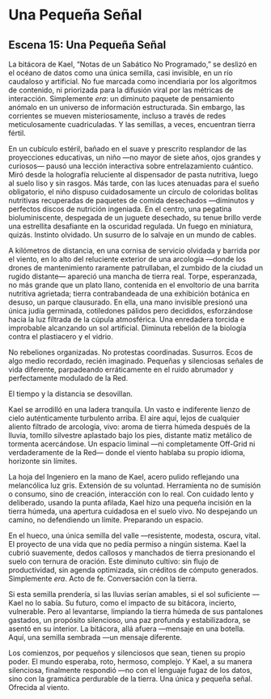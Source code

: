 # Una Pequeña Señal

## Escena 15: Una Pequeña Señal

La bitácora de Kael, “Notas de un Sabático No Programado,” se deslizó en el océano de datos como una única semilla, casi invisible, en un río caudaloso y artificial. No fue marcada como incendiaria por los algoritmos de contenido, ni priorizada para la difusión viral por las métricas de interacción. Simplemente *era*: un diminuto paquete de pensamiento anómalo en un universo de información estructurada. Sin embargo, las corrientes se mueven misteriosamente, incluso a través de redes meticulosamente cuadriculadas. Y las semillas, a veces, encuentran tierra fértil.

En un cubículo estéril, bañado en el suave y prescrito resplandor de las proyecciones educativas, un niño —no mayor de siete años, ojos grandes y curiosos— pausó una lección interactiva sobre entrelazamiento cuántico. Miró desde la holografía reluciente al dispensador de pasta nutritiva, luego al suelo liso y sin rasgos. Más tarde, con las luces atenuadas para el sueño obligatorio, el niño dispuso cuidadosamente un círculo de coloridas bolitas nutritivas recuperadas de paquetes de comida desechados —diminutos y perfectos discos de nutrición ingeniada. En el centro, una pegatina bioluminiscente, despegada de un juguete desechado, su tenue brillo verde una estrellita desafiante en la oscuridad regulada. Un fuego en miniatura, quizás. Instinto olvidado. Un susurro de lo salvaje en un mundo de cables.

A kilómetros de distancia, en una cornisa de servicio olvidada y barrida por el viento, en lo alto del reluciente exterior de una arcología —donde los drones de mantenimiento raramente patrullaban, el zumbido de la ciudad un rugido distante— apareció una mancha de tierra real. Torpe, esperanzada, no más grande que un plato llano, contenida en el envoltorio de una barrita nutritiva agrietada; tierra contrabandeada de una exhibición botánica en desuso, un parque clausurado. En ella, una mano invisible presionó una única judía germinada, cotiledones pálidos pero decididos, esforzándose hacia la luz filtrada de la cúpula atmosférica. Una enredadera torcida e improbable alcanzando un sol artificial. Diminuta rebelión de la biología contra el plastiacero y el vidrio.

No rebeliones organizadas. No protestas coordinadas. Susurros. Ecos de algo medio recordado, recién imaginado. Pequeñas y silenciosas señales de vida diferente, parpadeando erráticamente en el ruido abrumador y perfectamente modulado de la Red.

El tiempo y la distancia se desovillan.

Kael se arrodilló en una ladera tranquila. Un vasto e indiferente lienzo de cielo auténticamente turbulento arriba. El aire aquí, lejos de cualquier aliento filtrado de arcología, vivo: aroma de tierra húmeda después de la lluvia, tomillo silvestre aplastado bajo los pies, distante matiz metálico de tormenta acercándose. Un espacio liminal —ni completamente Off-Grid ni verdaderamente de la Red— donde el viento hablaba su propio idioma, horizonte sin límites.

La hoja del Ingeniero en la mano de Kael, acero pulido reflejando una melancólica luz gris. Extensión de su voluntad. Herramienta no de sumisión o consumo, sino de creación, interacción con lo real. Con cuidado lento y deliberado, usando la punta afilada, Kael hizo una pequeña incisión en la tierra húmeda, una apertura cuidadosa en el suelo vivo. No despejando un camino, no defendiendo un límite. Preparando un espacio.

En el hueco, una única semilla del valle —resistente, modesta, oscura, vital. El proyecto de una vida que no pedía permiso a ningún sistema. Kael la cubrió suavemente, dedos callosos y manchados de tierra presionando el suelo con ternura de oración. Este diminuto cultivo: sin flujo de productividad, sin agenda optimizada, sin créditos de cómputo generados. Simplemente *era*. Acto de fe. Conversación con la tierra.

Si esta semilla prendería, si las lluvias serían amables, si el sol suficiente —Kael no lo sabía. Su futuro, como el impacto de su bitácora, incierto, vulnerable. Pero al levantarse, limpiando la tierra húmeda de sus pantalones gastados, un propósito silencioso, una paz profunda y estabilizadora, se asentó en su interior. La bitácora, allá afuera —mensaje en una botella. Aquí, una semilla sembrada —un mensaje diferente.

Los comienzos, por pequeños y silenciosos que sean, tienen su propio poder. El mundo esperaba, roto, hermoso, complejo. Y Kael, a su manera silenciosa, finalmente respondió —no con el lenguaje fugaz de los datos, sino con la gramática perdurable de la tierra.
Una única y pequeña señal.
Ofrecida al viento.
